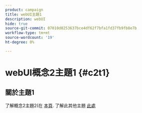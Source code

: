 ```yaml
---
product: campaign
title: webUI主題1
description: webUI
hide: true
source-git-commit: 07010d0253637bce4df62f7bfa1fd37fb9fb8e7b
workflow-type: tm+mt
source-wordcount: '19'
ht-degree: 0%

---
```


# webUI概念2主題1 {#c2t1}

## 關於主題1

了解概念2主題2(在 [本頁](topic2.md).
了解此其他主題 [此處](../../automation/workflow/about-workflows.md)